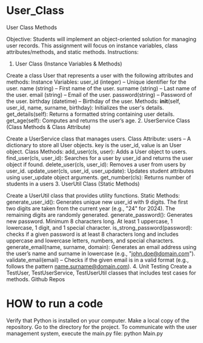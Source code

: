 # User_Class
User Class Methods

Objective:
Students will implement an object-oriented solution for managing user records. This assignment will focus on instance variables, class attributes/methods, and static methods.
Instructions:

1. User Class (Instance Variables & Methods)

Create a class User that represents a user with the following attributes and methods:
Instance Variables:
user_id (integer) – Unique identifier for the user.
name (string) – First name of the user.
surname (string) – Last name of the user.
email (string) – Email of the user.
password(string) – Password of the user.
birthday (datetime) – Birthday of the user.
Methods:
__init__(self, user_id, name, surname, birthday): Initializes the user's details.
get_details(self): Returns a formatted string containing user details.
get_age(self): Computes and returns the user’s age.
2. UserService Class (Class Methods & Class Attribute)

Create a UserService class that manages users.
Class Attribute:
users – A dictionary to store all User objects. key is the user_id, value is an User object.
Class Methods:
add_user(cls, user): Adds a User object to users.
find_user(cls, user_id): Searches for a user by user_id and returns the user object if found.
delete_user(cls, user_id): Removes a user from users by user_id.
update_user(cls, user_id, user_update): Updates student attributes using user_update object arguments.
get_number(cls): Returns number of students in a users
3. UserUtil Class (Static Methods)

Create a UserUtil class that provides utility functions.
Static Methods:
generate_user_id(): Generates unique new user_id with 9 digits. The first two digits are taken from the current year (e.g., "24" for 2024). The remaining digits are randomly generated.
generate_password(): Generates new password. Minimum 8 characters long. At least 1 uppercase, 1 lowercase, 1 digit, and 1 special character.
is_strong_password(password): checks if a given password is at least 8 characters long and includes uppercase and lowercase letters, numbers, and special characters.
generate_email(name, surname, domain): Generates an email address using the user’s name and surname in lowercase (e.g., "john.doe@domain.com").
validate_email(email) – Checks if the given email is in a valid format (e.g., follows the pattern name.surname@domain.com).
4. Unit Testing
Create a TestUser, TestUserService, TestUserUtil classes that includes test cases for methods.
Github Repos
# HOW to run a code 
Verify that Python is installed on your computer.
Make a local copy of the repository.
Go to the directory for the project.
To communicate with the user management system, execute the main.py file:
python Main.py
